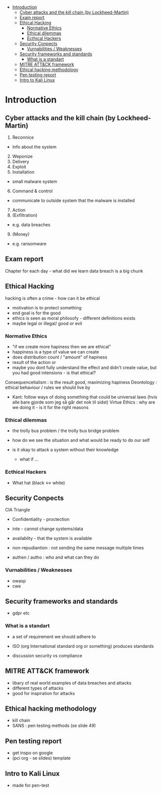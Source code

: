 - [Introduction](#introduction)
  - [Cyber attacks and the kill chain (by Lockheed-Martin)](#cyber-attacks-and-the-kill-chain-by-lockheed-martin)
  - [Exam report](#exam-report)
  - [Ethical Hacking](#ethical-hacking)
    - [Normative Ethics](#normative-ethics)
    - [Ethical dilemmas](#ethical-dilemmas)
    - [Ecthical Hackers](#ecthical-hackers)
  - [Security Conpects](#security-conpects)
    - [Vurnabilities / Weaknesses](#vurnabilities--weaknesses)
  - [Security frameworks and standards](#security-frameworks-and-standards)
    - [What is a standart](#what-is-a-standart)
  - [MITRE ATT\&CK framework](#mitre-attck-framework)
  - [Ethical hacking methodology](#ethical-hacking-methodology)
  - [Pen testing report](#pen-testing-report)
  - [Intro to Kali Linux](#intro-to-kali-linux)


# Introduction

## Cyber attacks and the kill chain (by Lockheed-Martin)
 1. Reconnice
  - Info about the system 
 2. Weponize
 3. Delivery
 4. Exploit
 5. Installation
   - small malware system
 6. Command & control
   - communicate to outside system that the malware is installed
 7. Action
 8. (Exfiltration)
   - e.g. data breaches
 9.  (Money)
   - e.g. ransomware


## Exam report 
Chapter for each day - what did we learn 
data breach is a big chunk


## Ethical Hacking
hacking is often a crime - how can it be ethical 
 - motivation is to protect something
 - end goal is for the good
 - ethics is seen as moral philosofy - different definitions exists
 - maybe legal or illegal/ good or evil 

### Normative Ethics
- "if we create more hapiness then we are ethical"
- happiness is a type of value we can create
- does distribution count / "amount" of hapiness 
- result of the action or 
- maybe you dont fully understand the effect and didn't create value, but you had good intensions - is that ethical?

Consequencetialism : is the result good, maximizing hapiness
Deontology : ethical behaviour / rules we should live by
  - Kant: follow ways of doing something that could be universal laws (hvis alle bare gjorde som jeg så går det nok til sidst)
Virtue Ethics : why are we doing it - is it for the right reasons

### Ethical dilemmas
- the trolly bus problem / the trolly bus bridge problem
- how do we see the situation and what would be ready to do our self

- is it okay to attack a system without their knowledge
  - what if ...


### Ecthical Hackers
- What hat (black <-> white)

## Security Conpects
CIA Triangle
- Confidentiality - proctection
- inte - cannot change systems/data
- availablity - that the system is available

- non-repudiantion : not sending the same message multiple times
- authen / autho : who and what can they do
  
### Vurnabilities / Weaknesses
- owasp
- cwe

## Security frameworks and standards
- gdpr etc

### What is a standart
- a set of requirement we should adhere to
- ISO (org International standard org or something) produces standards

- discussion security vs compliance

## MITRE ATT&CK framework
- libary of real world examples of data breaches and attacks
- different types of attacks 
- good for inspiration for attacks


## Ethical hacking methodology
- kill chain
- SANS : pen testing methods (se slide 49)

## Pen testing report
- get inspo on google
- (pci org - se slides) template

## Intro to Kali Linux
- made for pen-test
